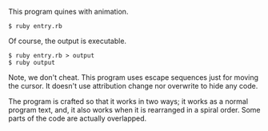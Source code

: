 This program quines with animation.

```
$ ruby entry.rb
```

Of course, the output is executable.

```
$ ruby entry.rb > output
$ ruby output
```

Note, we don't cheat.  This program uses escape sequences just for moving the cursor.  It doesn't use attribution change nor overwrite to hide any code.

The program is crafted so that it works in two ways; it works as a normal program text, and, it also works when it is rearranged in a spiral order.  Some parts of the code are actually overlapped.
